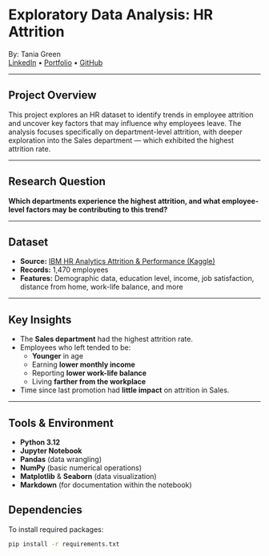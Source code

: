 # Exploratory Data Analysis: HR Attrition

By: Tania Green  
[LinkedIn](https://www.linkedin.com/in/taniagreen03/) • [Portfolio](https://taniagreen03.github.io/) • [GitHub](https://github.com/taniagreen03)

---

## Project Overview

This project explores an HR dataset to identify trends in employee attrition and uncover key factors that may influence why employees leave. The analysis focuses specifically on department-level attrition, with deeper exploration into the Sales department — which exhibited the highest attrition rate.

---

## Research Question

**Which departments experience the highest attrition, and what employee-level factors may be contributing to this trend?**

---

## Dataset

- **Source:** [IBM HR Analytics Attrition & Performance (Kaggle)](https://www.kaggle.com/datasets/pavansubhasht/ibm-hr-analytics-attrition-dataset)
- **Records:** 1,470 employees
- **Features:** Demographic data, education level, income, job satisfaction, distance from home, work-life balance, and more

---

## Key Insights

- The **Sales department** had the highest attrition rate.
- Employees who left tended to be:
  - **Younger** in age
  - Earning **lower monthly income**
  - Reporting **lower work-life balance**
  - Living **farther from the workplace**
- Time since last promotion had **little impact** on attrition in Sales.

---

## Tools & Environment

- **Python 3.12**
- **Jupyter Notebook**
- **Pandas** (data wrangling)
- **NumPy** (basic numerical operations)
- **Matplotlib** & **Seaborn** (data visualization)
- **Markdown** (for documentation within the notebook)

## Dependencies

To install required packages:

```bash
pip install -r requirements.txt



